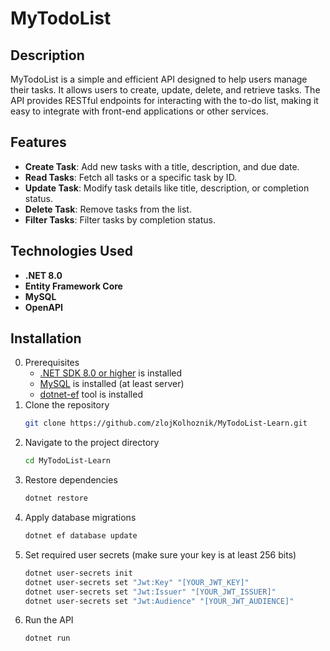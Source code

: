 # MyTodoList

## Description
MyTodoList is a simple and efficient API designed to help users manage their tasks. It allows users to create, update, delete, and retrieve tasks. The API provides RESTful endpoints for interacting with the to-do list, making it easy to integrate with front-end applications or other services.

## Features
- **Create Task**: Add new tasks with a title, description, and due date.
- **Read Tasks**: Fetch all tasks or a specific task by ID.
- **Update Task**: Modify task details like title, description, or completion status.
- **Delete Task**: Remove tasks from the list.
- **Filter Tasks**: Filter tasks by completion status.

## Technologies Used
- **.NET 8.0**
- **Entity Framework Core**
- **MySQL**
- **OpenAPI**
<!-- - **JWT Authentication** (if implemented) -->

## Installation

0. Prerequisites
    - [.NET SDK 8.0 or higher](https://dotnet.microsoft.com/en-us/download) is installed
    - [MySQL](https://dev.mysql.com/downloads/installer/) is installed (at least server)
    - [dotnet-ef](https://www.nuget.org/packages/dotnet-ef) tool is installed
1. Clone the repository
   ```bash
   git clone https://github.com/zlojKolhoznik/MyTodoList-Learn.git
   ```
2. Navigate to the project directory
    ```bash
    cd MyTodoList-Learn
    ```
3. Restore dependencies
    ```bash
    dotnet restore
    ```
4. Apply database migrations
    ```bash
    dotnet ef database update
    ```
5. Set required user secrets (make sure your key is at least 256 bits)
    ```bash
    dotnet user-secrets init
    dotnet user-secrets set "Jwt:Key" "[YOUR_JWT_KEY]"
    dotnet user-secrets set "Jwt:Issuer" "[YOUR_JWT_ISSUER]"
    dotnet user-secrets set "Jwt:Audience" "[YOUR_JWT_AUDIENCE]"
    ```
6. Run the API
    ```bash
    dotnet run
    ```